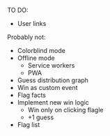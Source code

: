 TO DO:
- User links

Probably not:
- Colorblind mode
- Offline mode
    - Service workers
    - PWA
- Guess distribution graph
- Win as custom event
- Flag facts
- Implement new win logic
    - Win only on clicking flagle
    - +1 guess
- Flag list